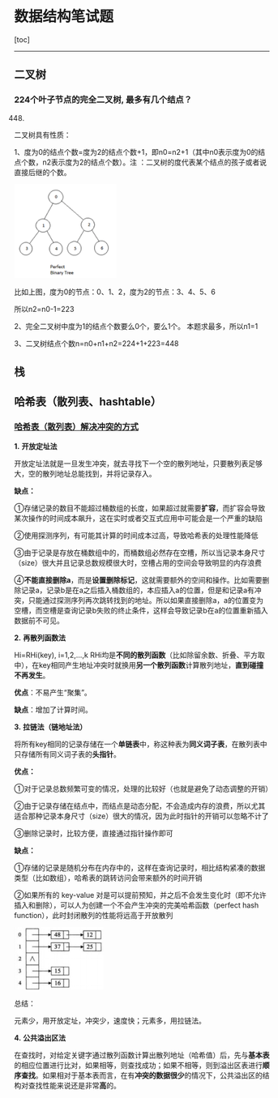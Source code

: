 # 数据结构笔试题

[toc]

------

## 二叉树

### 224个叶子节点的完全二叉树, 最多有几个结点？

448.

二叉树具有性质：

1、度为0的结点个数=度为2的结点个数+1，即n0=n2+1（其中n0表示度为0的结点个数，n2表示度为2的结点个数）。注 ：二叉树的度代表某个结点的孩子或者说直接后继的个数。 

<img src="imgs/image-20210715140312099.png" alt="image-20210715140312099" style="width:40%;" />

比如上图，度为0的节点：0、1、2，度为2的节点：3、4、5、6

所以n2=n0-1=223

2、完全二叉树中度为1的结点个数要么0个，要么1个。 本题求最多，所以n1=1

3、二叉树结点个数n=n0+n1+n2=224+1+223=448



## 栈

## 哈希表（散列表、hashtable）

### [哈希表（散列表）解决冲突的方式](https://www.cnblogs.com/cing/p/8821389.html)

**1.** **开放定址法**

开放定址法就是一旦发生冲突，就去寻找下一个空的散列地址，只要散列表足够大，空的散列地址总能找到，并将记录存入。

**缺点：**

①存储记录的数目不能超过桶数组的长度，如果超过就需要**扩容**，而扩容会导致某次操作的时间成本飙升，这在实时或者交互式应用中可能会是一个严重的缺陷

②使用探测序列，有可能其计算的时间成本过高，导致哈希表的处理性能降低

③由于记录是存放在桶数组中的，而桶数组必然存在空槽，所以当记录本身尺寸（size）很大并且记录总数规模很大时，空槽占用的空间会导致明显的内存浪费

④**不能直接删除a**，而是**设置删除标记**，这就需要额外的空间和操作。比如需要删除记录a，记录b是在a之后插入桶数组的，本应插入a的位置，但是和记录a有冲突，只能通过探测序列再次跳转找到的地址。所以如果直接删除a，a的位置变为空槽，而空槽是查询记录b失败的终止条件，这样会导致记录b在a的位置重新插入数据前不可见。

**2.** **再散列函数法**

Hi=RHi(key), i=1,2,…,k RHi均是**不同的散列函数**（比如除留余数、折叠、平方取中），在key相同产生地址冲突时就换用**另一个散列函数**计算散列地址，**直到碰撞不再发生**。

**优点**：不易产生“聚集”。

**缺点**：增加了计算时间。

**3.** **拉链法（链地址法）**

将所有key相同的记录存储在一个**单链表**中，称这种表为**同义词子表**，在散列表中只存储所有同义词子表的**头指针**。

**优点：**

①对于记录总数频繁可变的情况，处理的比较好（也就是避免了动态调整的开销）

②由于记录存储在结点中，而结点是动态分配，不会造成内存的浪费，所以尤其适合那种记录本身尺寸（size）很大的情况，因为此时指针的开销可以忽略不计了

③删除记录时，比较方便，直接通过指针操作即可

**缺点：**

①存储的记录是随机分布在内存中的，这样在查询记录时，相比结构紧凑的数据类型（比如数组），哈希表的跳转访问会带来额外的时间开销

②如果所有的 key-value 对是可以提前预知，并之后不会发生变化时（即不允许插入和删除），可以人为创建一个不会产生冲突的完美哈希函数（perfect hash function），此时封闭散列的性能将远高于开放散列

<img src="imgs/image-20210720130950425.png" alt="image-20210720130950425" style="width:35%;" />

总结：

元素少，用开放定址，冲突少，速度快；元素多，用拉链法。

**4.** **公共溢出区法**

在查找时，对给定关键字通过散列函数计算出散列地址（哈希值）后，先与**基本表**的相应位置进行比对，如果相等，则查找成功；如果不相等，则到溢出区表进行**顺序查找**。如果相对于基本表而言，在有**冲突的数据很少**的情况下，公共溢出区的结构对查找性能来说还是非常**高**的。


